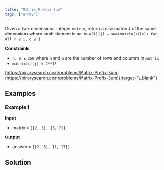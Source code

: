 ```yaml
---
title: "Matrix Prefix Sum"
tags: ["array"]
---
```


Given a two-dimensional integer `matrix`, return a new matrix `A` of the same dimensions where each element is set to `A[i][j] = sum(matrix[r][c]) for all r ≤ i, c ≤ j`.

**Constraints**

- `n, m ≤ 250` where `n` and `m` are the number of rows and columns in `matrix`
- `matrix[i][j] ≤ 2**12`

[https://binarysearch.com/problems/Matrix-Prefix-Sum](https://binarysearch.com/problems/Matrix-Prefix-Sum){:target="\_blank"}

## Examples

### Example 1

**Input**

- matrix = `[[2, 3], [5, 7]]`

**Output**

- answer = `[[2, 5], [7, 17]]`

## Solution

<script src="https://gist.github.com/yaeba/16da7be5123724fcf6eccc25581cef5a.js?file=Matrix-Prefix-Sum.cpp"></script>
